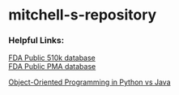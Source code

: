 # mitchell-s-repository


### Helpful Links:

[FDA Public 510k database](https://www.accessdata.fda.gov/scripts/cdrh/cfdocs/cfpmn/pmn.cfm)  
[FDA Public PMA database](https://www.accessdata.fda.gov/scripts/cdrh/cfdocs/cfpma/pma.cfm)  

[Object-Oriented Programming in Python vs Java](https://realpython.com/oop-in-python-vs-java/)

